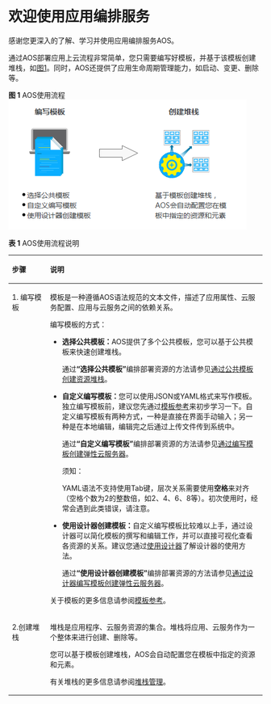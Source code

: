 # 欢迎使用应用编排服务<a name="aos_01_0000"></a>

感谢您更深入的了解、学习并使用应用编排服务AOS。

通过AOS部署应用上云流程非常简单，您只需要编写好模板，并基于该模板创建堆栈，如[图1](#fig718916910237)。同时，AOS还提供了应用生命周期管理能力，如启动、变更、删除等。

**图 1**  AOS使用流程<a name="fig718916910237"></a>  
![](figures/AOS使用流程.png "AOS使用流程")

**表 1**  AOS使用流程说明

<a name="table192204460174"></a>
<table><thead align="left"><tr id="row142229468173"><th class="cellrowborder" valign="top" width="15%" id="mcps1.2.3.1.1"><p id="p20222114661710"><a name="p20222114661710"></a><a name="p20222114661710"></a>步骤</p>
</th>
<th class="cellrowborder" valign="top" width="85%" id="mcps1.2.3.1.2"><p id="p17222164661720"><a name="p17222164661720"></a><a name="p17222164661720"></a>说明</p>
</th>
</tr>
</thead>
<tbody><tr id="row72221846191715"><td class="cellrowborder" valign="top" width="15%" headers="mcps1.2.3.1.1 "><p id="p12221461173"><a name="p12221461173"></a><a name="p12221461173"></a>1. 编写模板</p>
</td>
<td class="cellrowborder" valign="top" width="85%" headers="mcps1.2.3.1.2 "><p id="p1829561318396"><a name="p1829561318396"></a><a name="p1829561318396"></a>模板是一种遵循AOS语法规范的文本文件，描述了应用属性、云服务配置、应用与云服务之间的依赖关系。</p>
<p id="p2146134611511"><a name="p2146134611511"></a><a name="p2146134611511"></a>编写模板的方式：</p>
<a name="ul9146134615158"></a><a name="ul9146134615158"></a><ul id="ul9146134615158"><li><strong id="b71478462153"><a name="b71478462153"></a><a name="b71478462153"></a>选择公共模板：</strong>AOS提供了多个公共模板，您可以基于公共模板来快速创建堆栈。<p id="p9147946121514"><a name="p9147946121514"></a><a name="p9147946121514"></a>通过<strong id="b1314711461153"><a name="b1314711461153"></a><a name="b1314711461153"></a>“<strong id="b314784651519"><a name="b314784651519"></a><a name="b314784651519"></a>选择公共模板</strong>”</strong>编排部署资源的方法请参见<a href="https://support.huaweicloud.com/qs-aos/index.html" target="_blank" rel="noopener noreferrer">通过公共模板创建资源堆栈</a>。</p>
</li><li><strong id="b1714610467158"><a name="b1714610467158"></a><a name="b1714610467158"></a>自定义编写模板：</strong>您可以使用JSON或YAML格式来写作模板。独立编写模板前，建议您先通过<a href="https://support.huaweicloud.com/tr-aos/aos_01_4000.html" target="_blank" rel="noopener noreferrer">模板参考</a>来初步学习一下。自定义编写模板有两种方式，一种是直接在界面手动输入；另一种是在本地编辑，编辑完之后通过上传文件传到系统中。<p id="p3146946191516"><a name="p3146946191516"></a><a name="p3146946191516"></a>通过<strong id="b6147546131514"><a name="b6147546131514"></a><a name="b6147546131514"></a>“<strong id="b2014724611517"><a name="b2014724611517"></a><a name="b2014724611517"></a>自定义编写模板</strong>”</strong>编排部署资源的方法请参见<a href="https://support.huaweicloud.com/qs-aos/aos_qs_0002.html" target="_blank" rel="noopener noreferrer">通过编写模板创建弹性云服务器</a>。</p>
<div class="notice" id="note741911569155"><a name="note741911569155"></a><a name="note741911569155"></a><span class="noticetitle"> 须知： </span><div class="noticebody"><p id="p12419656171518"><a name="p12419656171518"></a><a name="p12419656171518"></a>YAML语法不支持使用Tab键，层次关系需要使用<strong id="b15420185651512"><a name="b15420185651512"></a><a name="b15420185651512"></a>空格</strong>来对齐（空格个数为2的整数倍，如2、4、6、8等）。初次使用时，经常会遇到此类错误，请注意。</p>
</div></div>
</li></ul>
<a name="ul1414711469152"></a><a name="ul1414711469152"></a><ul id="ul1414711469152"><li><strong id="b914715462158"><a name="b914715462158"></a><a name="b914715462158"></a>使用设计器创建模板：</strong>自定义编写模板比较难以上手，通过设计器可以简化模板的撰写和编辑工作，并可以直接可视化查看各资源的关系。建议您通过<a href="什么是设计器.md">使用设计器</a>了解设计器的使用方法。<p id="p11147154631510"><a name="p11147154631510"></a><a name="p11147154631510"></a>通过<strong id="b0147194611154"><a name="b0147194611154"></a><a name="b0147194611154"></a>“<strong id="b114724611159"><a name="b114724611159"></a><a name="b114724611159"></a>使用设计器创建模板</strong>”</strong>编排部署资源的方法请参见<a href="https://support.huaweicloud.com/qs-aos/aos_qs_0003.html" target="_blank" rel="noopener noreferrer">通过设计器编写模板创建弹性云服务器</a>。</p>
</li></ul>
<p id="p1384724154416"><a name="p1384724154416"></a><a name="p1384724154416"></a>关于模板的更多信息请参阅<a href="https://support.huaweicloud.com/tr-aos/aos_01_4000.html" target="_blank" rel="noopener noreferrer">模板参考</a>。</p>
</td>
</tr>
<tr id="row18222646191713"><td class="cellrowborder" valign="top" width="15%" headers="mcps1.2.3.1.1 "><p id="p22221646101711"><a name="p22221646101711"></a><a name="p22221646101711"></a>2.创建堆栈</p>
</td>
<td class="cellrowborder" valign="top" width="85%" headers="mcps1.2.3.1.2 "><p id="p132407532270"><a name="p132407532270"></a><a name="p132407532270"></a>堆栈是应用程序、云服务资源的集合。堆栈将应用、云服务作为一个整体来进行创建、删除等。</p>
<p id="p3792816131517"><a name="p3792816131517"></a><a name="p3792816131517"></a>您可以基于模板创建堆栈，AOS会自动配置您在模板中指定的资源和元素。</p>
<p id="p20912195211"><a name="p20912195211"></a><a name="p20912195211"></a>有关堆栈的更多信息请参阅<a href="堆栈管理.md">堆栈管理</a>。</p>
</td>
</tr>
</tbody>
</table>

